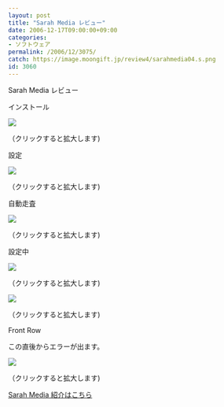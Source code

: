 ```yaml
---
layout: post
title: "Sarah Media レビュー"
date: 2006-12-17T09:00:00+09:00
categories:
- ソフトウェア
permalink: /2006/12/3075/
catch: https://image.moongift.jp/review4/sarahmedia04.s.png
id: 3060
---
```

Sarah Media レビュー  
<!--more-->

インストール

  

[![](https://image.moongift.jp/review4/sarahmedia01.s.png)](https://image.moongift.jp/review4/sarahmedia01.png)  
  
（クリックすると拡大します)

  

設定

  

[![](https://image.moongift.jp/review4/sarahmedia02.s.png)](https://image.moongift.jp/review4/sarahmedia02.png)  
  
（クリックすると拡大します)

  

自動走査

  

[![](https://image.moongift.jp/review4/sarahmedia03.s.png)](https://image.moongift.jp/review4/sarahmedia03.png)  
  
（クリックすると拡大します)

  

設定中

  

[![](https://image.moongift.jp/review4/sarahmedia04.s.png)](https://image.moongift.jp/review4/sarahmedia04.png)  
  
（クリックすると拡大します)

  

[![](https://image.moongift.jp/review4/sarahmedia05.s.png)](https://image.moongift.jp/review4/sarahmedia05.png)  
  
（クリックすると拡大します)

  

Front Row

  

この直後からエラーが出ます。

  

[![](https://image.moongift.jp/review4/sarahmedia07.s.png)](https://image.moongift.jp/review4/sarahmedia07.png)  
  
（クリックすると拡大します)

  

[Sarah Media 紹介はこちら](http://fw.moongift.jp/intro/i-3074.html)

